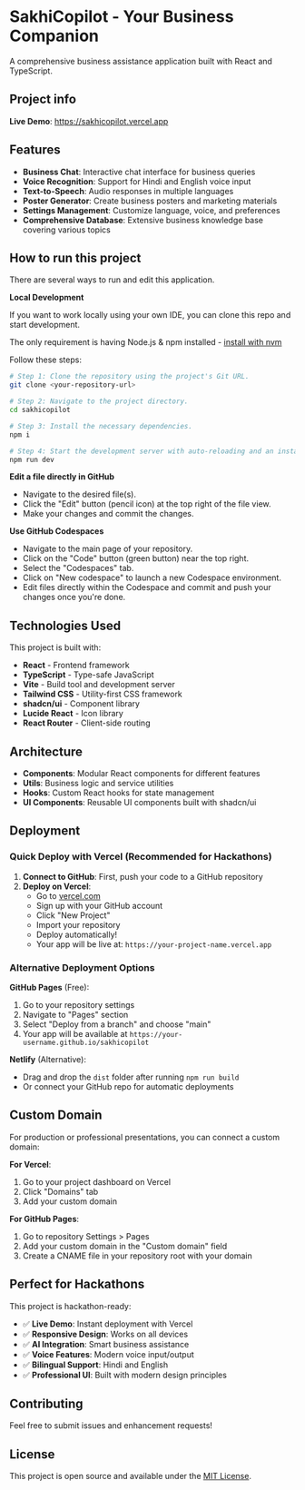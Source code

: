 
# SakhiCopilot - Your Business Companion

A comprehensive business assistance application built with React and TypeScript.

## Project info

**Live Demo**: https://sakhicopilot.vercel.app

## Features

- **Business Chat**: Interactive chat interface for business queries
- **Voice Recognition**: Support for Hindi and English voice input
- **Text-to-Speech**: Audio responses in multiple languages
- **Poster Generator**: Create business posters and marketing materials
- **Settings Management**: Customize language, voice, and preferences
- **Comprehensive Database**: Extensive business knowledge base covering various topics

## How to run this project

There are several ways to run and edit this application.

**Local Development**

If you want to work locally using your own IDE, you can clone this repo and start development.

The only requirement is having Node.js & npm installed - [install with nvm](https://github.com/nvm-sh/nvm#installing-and-updating)

Follow these steps:

```sh
# Step 1: Clone the repository using the project's Git URL.
git clone <your-repository-url>

# Step 2: Navigate to the project directory.
cd sakhicopilot

# Step 3: Install the necessary dependencies.
npm i

# Step 4: Start the development server with auto-reloading and an instant preview.
npm run dev
```

**Edit a file directly in GitHub**

- Navigate to the desired file(s).
- Click the "Edit" button (pencil icon) at the top right of the file view.
- Make your changes and commit the changes.

**Use GitHub Codespaces**

- Navigate to the main page of your repository.
- Click on the "Code" button (green button) near the top right.
- Select the "Codespaces" tab.
- Click on "New codespace" to launch a new Codespace environment.
- Edit files directly within the Codespace and commit and push your changes once you're done.

## Technologies Used

This project is built with:

- **React** - Frontend framework
- **TypeScript** - Type-safe JavaScript
- **Vite** - Build tool and development server
- **Tailwind CSS** - Utility-first CSS framework
- **shadcn/ui** - Component library
- **Lucide React** - Icon library
- **React Router** - Client-side routing

## Architecture

- **Components**: Modular React components for different features
- **Utils**: Business logic and service utilities
- **Hooks**: Custom React hooks for state management
- **UI Components**: Reusable UI components built with shadcn/ui

## Deployment

### Quick Deploy with Vercel (Recommended for Hackathons)

1. **Connect to GitHub**: First, push your code to a GitHub repository
2. **Deploy on Vercel**:
   - Go to [vercel.com](https://vercel.com)
   - Sign up with your GitHub account
   - Click "New Project"
   - Import your repository
   - Deploy automatically!
   - Your app will be live at: `https://your-project-name.vercel.app`

### Alternative Deployment Options

**GitHub Pages** (Free):
1. Go to your repository settings
2. Navigate to "Pages" section
3. Select "Deploy from a branch" and choose "main"
4. Your app will be available at `https://your-username.github.io/sakhicopilot`

**Netlify** (Alternative):
- Drag and drop the `dist` folder after running `npm run build`
- Or connect your GitHub repo for automatic deployments

## Custom Domain

For production or professional presentations, you can connect a custom domain:

**For Vercel**:
1. Go to your project dashboard on Vercel
2. Click "Domains" tab
3. Add your custom domain

**For GitHub Pages**:
1. Go to repository Settings > Pages
2. Add your custom domain in the "Custom domain" field
3. Create a CNAME file in your repository root with your domain

## Perfect for Hackathons

This project is hackathon-ready:
- ✅ **Live Demo**: Instant deployment with Vercel
- ✅ **Responsive Design**: Works on all devices
- ✅ **AI Integration**: Smart business assistance
- ✅ **Voice Features**: Modern voice input/output
- ✅ **Bilingual Support**: Hindi and English
- ✅ **Professional UI**: Built with modern design principles

## Contributing

Feel free to submit issues and enhancement requests!

## License

This project is open source and available under the [MIT License](LICENSE).

